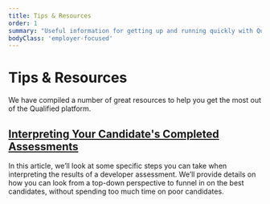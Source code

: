 ```yaml
---
title: Tips & Resources
order: 1
summary: "Useful information for getting up and running quickly with Qualified"
bodyClass: 'employer-focused'
---
```


# Tips & Resources

We have compiled a number of great resources to help you get the most out of the Qualified platform.

## [Interpreting Your Candidate's Completed Assessments](/for-teams/tips/interpreting-results)

In this article, we’ll look at some specific steps you can take when interpreting the results of a developer assessment. We’ll provide details on how you can look from a top-down perspective to funnel in on the best candidates, without spending too much time on poor candidates.
 
 
 
